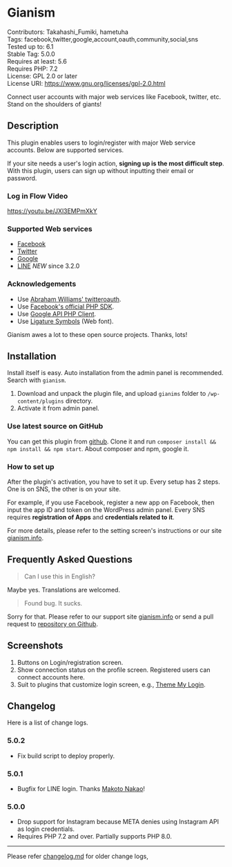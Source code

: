 #  Gianism 

Contributors: Takahashi_Fumiki, hametuha  
Tags: facebook,twitter,google,account,oauth,community,social,sns  
Tested up to: 6.1  
Stable Tag: 5.0.0  
Requires at least: 5.6  
Requires PHP: 7.2  
License: GPL 2.0 or later  
License URI: https://www.gnu.org/licenses/gpl-2.0.html

Connect user accounts with major web services like Facebook, twitter, etc. Stand on the shoulders of giants!

##  Description 

This plugin enables users to login/register with major Web service accounts. Below are supported services.

If your site needs a user's login action, **signing up is the most difficult step**. With this plugin, users can sign up without inputting their email or password.

### Log in Flow Video

https://youtu.be/JXl3EMPmXkY

###  Supported Web services

* [Facebook](https://www.facebook.com)
* [Twitter](https://twitter.com)
* [Google](https://google.com)
* [LINE](https://line.me) *NEW* since 3.2.0

###  Acknowledgements  

* Use [Abraham Williams' twitteroauth](https://github.com/abraham/twitteroauth).
* Use [Facebook's official PHP SDK](https://github.com/facebook/facebook-php-sdk). 
* Use [Google API PHP Client](http://code.google.com/p/google-api-php-client/).
* Use [Ligature Symbols](http://kudakurage.com/ligature_symbols/) (Web font).

Gianism awes a lot to these open source projects. Thanks, lots!

##  Installation 

Install itself is easy. Auto installation from the admin panel is recommended. Search with `gianism`.

1. Download and unpack the plugin file, and upload `gianims` folder to `/wp-content/plugins` directory.
2. Activate it from admin panel.

### Use latest source on GitHub

You can get this plugin from [github](https://github.com/fumikito/Gianism/). Clone it and run `composer install && npm install && npm start`. About composer and npm, google it.

###  How to set up 

After the plugin's activation, you have to set it up. Every setup has 2 steps. One is on SNS, the other is on your site.

For example, if you use Facebook, register a new app on Facebook, then input the app ID and token on the WordPress admin panel. Every SNS requires **registration of Apps** and **credentials related to it**.

For more details, please refer to the setting screen's instructions or our site [gianism.info](https://gianism.info/).

##  Frequently Asked Questions 

> Can I use this in English?

Maybe yes. Translations are welcomed.

> Found bug. It sucks.

Sorry for that. Please refer to our support site [gianism.info](http://wordpress.org/support/plugin/gianism) or send a pull request to [repository on Github](https://github.com/fumikito/Gianism/).

##  Screenshots 

1. Buttons on Login/registration screen.
2. Show connection status on the profile screen. Registered users can connect accounts here.
3. Suit to plugins that customize login screen, e.g., [Theme My Login](http://wordpress.org/extend/plugins/theme-my-login/).

##  Changelog 

Here is a list of change logs.

### 5.0.2

* Fix build script to deploy properly.

### 5.0.1

* Bugfix for LINE login. Thanks [Makoto Nakao](https://free-leaf.org/)!

### 5.0.0

* Drop support for Instagram because META denies using Instagram API as login credentials.
* Requires PHP 7.2 and over. Partially supports PHP 8.0.

----

Please refer [changelog.md](https://github.com/fumikito/Gianism/blob/master/changelog.md) for older change logs, 